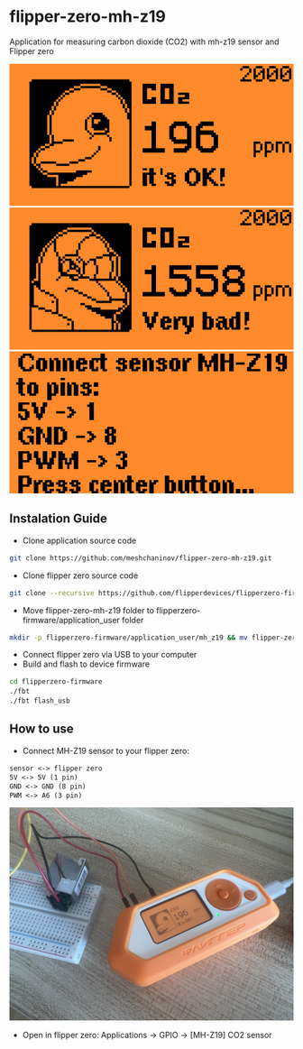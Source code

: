 # flipper-zero-mh-z19
Application for measuring carbon dioxide (CO2) with mh-z19 sensor and Flipper zero

![Ok ppm](assets/Ok.png)
![Very bad ppm](assets/Very.png)
![Setup](assets/setup.png)



## Instalation Guide
- Clone application source code
```bash
git clone https://github.com/meshchaninov/flipper-zero-mh-z19.git
```
- Clone flipper zero source code
```bash
git clone --recursive https://github.com/flipperdevices/flipperzero-firmware.git
```
- Move flipper-zero-mh-z19 folder to flipperzero-firmware/application_user folder
```bash
mkdir -p flipperzero-firmware/application_user/mh_z19 && mv flipper-zero-mh-z19/* flipperzero-firmware/application_user/mh_z19
```
- Connect flipper zero via USB to your computer
- Build and flash to device firmware
```bash
cd flipperzero-firmware
./fbt
./fbt flash_usb
```

## How to use
- Connect MH-Z19 sensor to your flipper zero:
```
sensor <-> flipper zero
5V <-> 5V (1 pin)
GND <-> GND (8 pin)
PWM <-> A6 (3 pin)
```
![setup](.github/assets/setup2.jpeg)
- Open in flipper zero:
Applications -> GPIO -> [MH-Z19] CO2 sensor
